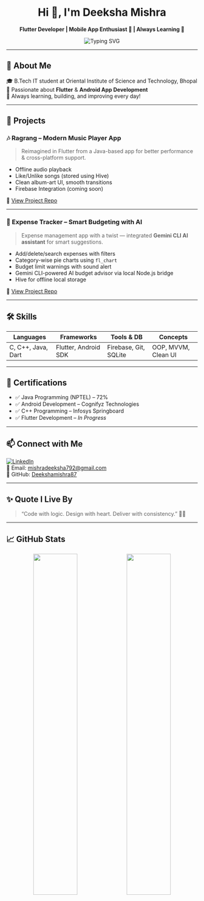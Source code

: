 <h1 align="center">Hi 👋, I'm Deeksha Mishra</h1>


<p align="center"><b>Flutter Developer | Mobile App Enthusiast 📱 | Always Learning 🌱</b></p>




<p align="center">
  <img src="https://readme-typing-svg.demolab.com?font=Fira+Code&duration=4000&pause=1000&center=true&width=435&lines=Passionate+Flutter+Developer;Android+Lover+%F0%9F%92%BB;Always+Learning+%F0%9F%8C%9F" alt="Typing SVG" />
</p>

---

## 💫 About Me

🎓 B.Tech IT student at Oriental Institute of Science and Technology, Bhopal  
📱 Passionate about **Flutter** & **Android App Development**  
🧠 Always learning, building, and improving every day!

---

## 💼 Projects

### 🎶 Ragrang – Modern Music Player App  
> Reimagined in Flutter from a Java-based app for better performance & cross-platform support.  
- Offline audio playback  
- Like/Unlike songs (stored using Hive)  
- Clean album-art UI, smooth transitions  
- Firebase Integration (coming soon)  

🔗 [View Project Repo](https://github.com/Deekshamishra87/Ragrang)

---

### 💸 Expense Tracker – Smart Budgeting with AI  
> Expense management app with a twist — integrated **Gemini CLI AI assistant** for smart suggestions.  
- Add/delete/search expenses with filters  
- Category-wise pie charts using `fl_chart`  
- Budget limit warnings with sound alert  
- Gemini CLI-powered AI budget advisor via local Node.js bridge  
- Hive for offline local storage  

🔗 [View Project Repo](https://github.com/Deekshamishra87/expense_tracker)

---

## 🛠 Skills

| Languages        | Frameworks        | Tools & DB           | Concepts             |
|------------------|-------------------|-----------------------|----------------------|
| C, C++, Java, Dart | Flutter, Android SDK | Firebase, Git, SQLite | OOP, MVVM, Clean UI  |

---

## 📜 Certifications

- ✅ Java Programming (NPTEL) – 72%  
- ✅ Android Development – Cognifyz Technologies  
- ✅ C++ Programming – Infosys Springboard  
- ✅ Flutter Development – *In Progress*

---

## 📫 Connect with Me

[![LinkedIn](https://img.shields.io/badge/LinkedIn-blue?logo=linkedin)](https://www.linkedin.com/in/deeksha-mishra-0721a0257/)  
📧 Email: mishradeeksha792@gmail.com  
🔗 GitHub: [Deekshamishra87](https://github.com/Deekshamishra87)

---

## ✨ Quote I Live By

> “Code with logic. Design with heart. Deliver with consistency.” 🌱✨

---

## 📈 GitHub Stats

<p align="center">
  <img src="https://github-readme-stats.vercel.app/api?username=Deekshamishra87&show_icons=true&theme=radical" width="48%" />
  <img src="https://github-readme-stats.vercel.app/api/top-langs/?username=Deekshamishra87&layout=compact&theme=radical" width="48%" />
</p>
